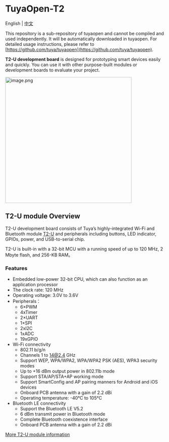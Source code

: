 # TuyaOpen-T2
English | [中文](README_zh.md)

This repository is a sub-repository of tuyaopen and cannot be compiled and used independently. It will be automatically downloaded in tuyaopen. For detailed usage instructions, please refer to [https://github.com/tuya/tuyaopen](https://github.com/tuya/tuyaopen).

**T2-U development board** is designed for prototyping smart devices easily and quickly. You can use it with other purpose-built modules or development boards to evaluate your project.

<img alt="image.png" src="https://airtake-public-data-1254153901.cos.ap-shanghai.myqcloud.com/content-platform/hestia/16781047011ffea0d5520.png" width="400">

## T2-U module Overview
T2-U development board consists of Tuya’s highly-integrated Wi-Fi and Bluetooth module [T2-U](https://developer.tuya.com/en/docs/iot/T2-U-module-datasheet?id=Kce1tncb80ldq) and peripherals including buttons, LED indicator, GPIOs, power, and USB-to-serial chip.

T2-U is built-in with a 32-bit MCU with a running speed of up to 120 MHz, 2 Mbyte flash, and 256-KB RAM。

### Features

- Embedded low-power 32-bit CPU, which can also function as an application processor
- The clock rate: 120 MHz
- Operating voltage: 3.0V to 3.6V
- Peripherals：
  - 6×PWM
  - 4xTimer
  - 2×UART
  - 1×SPI
  - 2xI2C
  - 1xADC
  - 19xGPIO
- Wi-Fi connectivity
  - 802.11 b/g/n
  - Channels 1 to 14@2.4 GHz
  - Support WEP, WPA/WPA2, WPA/WPA2 PSK (AES), WPA3 security modes
  - Up to +16 dBm output power in 802.11b mode
  - Support STA/AP/STA+AP working mode
  - Support SmartConfig and AP pairing manners for Android and iOS devices
  - Onboard PCB antenna with a gain of 2.2 dBi
  - Operating temperature: -40°C to 105°C
- Bluetooth LE connectivity
  - Support the Bluetooth LE V5.2
  - 6 dBm transmit power in Bluetooth mode
  - Complete Bluetooth coexistence interface
  - Onboard PCB antenna with a gain of 2.2 dBi

[ More T2-U module information](https://developer.tuya.com/en/docs/iot/T2-U-module-datasheet?id=Kce1tncb80ldq)
